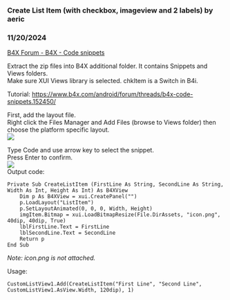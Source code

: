 ###  Create List Item (with checkbox, imageview and 2 labels) by aeric
### 11/20/2024
[B4X Forum - B4X - Code snippets](https://www.b4x.com/android/forum/threads/164218/)

Extract the zip files into B4X additional folder. It contains Snippets and Views folders.  
Make sure XUI Views library is selected. chkItem is a Switch in B4i.  
  
Tutorial: <https://www.b4x.com/android/forum/threads/b4x-code-snippets.152450/>  
  
First, add the layout file.   
Right click the Files Manager and Add Files (browse to Views folder) then choose the platform specific layout.  
 ![](https://www.b4x.com/android/forum/attachments/158795)  
  
Type Code and use arrow key to select the snippet.  
Press Enter to confirm.  
![](https://www.b4x.com/android/forum/attachments/158793)  
Output code:  

```B4X
Private Sub CreateListItem (FirstLine As String, SecondLine As String, Width As Int, Height As Int) As B4XView  
    Dim p As B4XView = xui.CreatePanel("")  
    p.LoadLayout("ListItem")  
    p.SetLayoutAnimated(0, 0, 0, Width, Height)  
    imgItem.Bitmap = xui.LoadBitmapResize(File.DirAssets, "icon.png", 40dip, 40dip, True)  
    lblFirstLine.Text = FirstLine  
    lblSecondLine.Text = SecondLine  
    Return p  
End Sub
```

  
*Note: icon.png is not attached.*  
  
Usage:  

```B4X
CustomListView1.Add(CreateListItem("First Line", "Second Line", CustomListView1.AsView.Width, 120dip), 1)
```